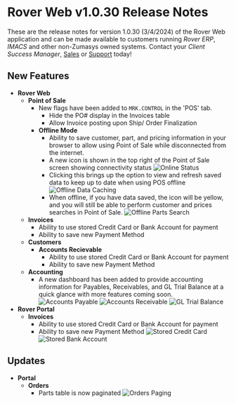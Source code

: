 # Rover Web v1.0.30 Release Notes

<badge text= "Version 1.0.30" vertical="middle" />

<PageHeader />

These are the release notes for version 1.0.30 (3/4/2024) of the Rover Web application and can be made available to customers running _Rover ERP_, _IMACS_ and other non-Zumasys owned systems. Contact your _Client Success Manager_, [Sales](mailto:sales@zumasys.com?subject=Rover%20Web%20v1.0.28) or [Support](mailto:help@zumasys.com?subject=Rover%20Web%20v1.0.28) today!

## New Features

-  **Rover Web**
	- **Point of Sale** 
		- New flags have been added to `MRK.CONTROL` in the 'POS' tab.
			- Hide the PO# display in the Invoices table
			- Allow Invoice posting upon Ship/ Order Finalization
		- **Offline Mode**
			- Ability to save customer, part, and pricing information in your browser to allow using Point of Sale while disconnected from the internet.
			- A new icon is shown in the top right of the Point of Sale screen showing connectivity status
			![Online Status](/assets/img/screenshots/release-notes/rover-web-1.0.30/pos-online.png)
			- Clicking this brings up the option to view and refresh saved data to keep up to date when using POS offline
			![Offline Data Caching](/assets/img/screenshots/release-notes/rover-web-1.0.30/pos-caching.png)
			- When offline, if you have data saved, the icon will be yellow, and you will still be able to perform customer and prices searches in Point of Sale.
			![Offline Parts Search](/assets/img/screenshots/release-notes/rover-web-1.0.30/pos-offline-parts-search.png)
	- **Invoices**
    	- Ability to use stored Credit Card or Bank Account for payment
    	- Ability to save new Payment Method
  	- **Customers**
    	- **Accounts Recievable**
        	- Ability to use stored Credit Card or Bank Account for payment
        	- Ability to save new Payment Method
	- **Accounting**
		- A new dashboard has been added to provide accounting information for Payables, Receivables, and GL Trial Balance at a quick glance with more features coming soon.
		![Accounts Payable](/assets/img/screenshots/release-notes/rover-web-1.0.30/accounting-ap.png)
		![Accounts Receivable](/assets/img/screenshots/release-notes/rover-web-1.0.30/accounting-ar.png)
		![GL Trial Balance](/assets/img/screenshots/release-notes/rover-web-1.0.30/accounting-gl.png)
- **Rover Portal**
  - **Invoices**
    - Ability to use stored Credit Card or Bank Account for payment
    - Ability to save new Payment Method
![Stored Credit Card](/assets/img/screenshots/release-notes/rover-web-1.0.30/cc.png)
![Stored Bank Account](/assets/img/screenshots/release-notes/rover-web-1.0.30/ach.png)
## Updates
	
-  **Portal**
	- **Orders** 
		- Parts table is now paginated
        ![Orders Paging](/assets/img/screenshots/release-notes/rover-web-1.0.30/paging.png)
 

<PageFooter />
